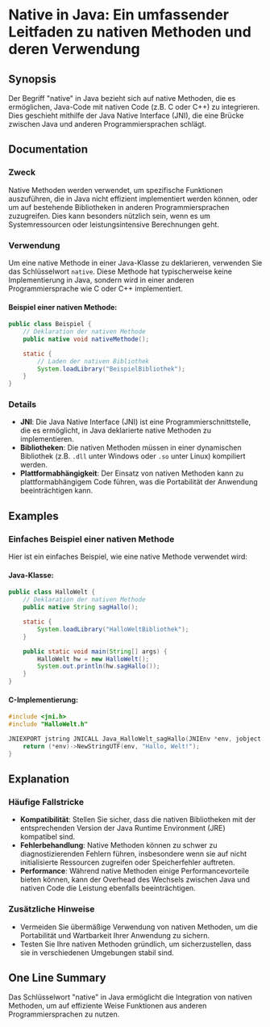 <!--
Meta Description: # Native in Java: Ein umfassender Leitfaden zu nativen Methoden und deren Verwendung ## Synopsis Der Begriff "native" in Java bezieht sich auf native ...
Meta Keywords: java, native, nativen, methoden, die
-->

# Native in Java: Ein umfassender Leitfaden zu nativen Methoden und deren Verwendung

## Synopsis
Der Begriff "native" in Java bezieht sich auf native Methoden, die es ermöglichen, Java-Code mit nativen Code (z.B. C oder C++) zu integrieren. Dies geschieht mithilfe der Java Native Interface (JNI), die eine Brücke zwischen Java und anderen Programmiersprachen schlägt.

## Documentation
### Zweck
Native Methoden werden verwendet, um spezifische Funktionen auszuführen, die in Java nicht effizient implementiert werden können, oder um auf bestehende Bibliotheken in anderen Programmiersprachen zuzugreifen. Dies kann besonders nützlich sein, wenn es um Systemressourcen oder leistungsintensive Berechnungen geht.

### Verwendung
Um eine native Methode in einer Java-Klasse zu deklarieren, verwenden Sie das Schlüsselwort `native`. Diese Methode hat typischerweise keine Implementierung in Java, sondern wird in einer anderen Programmiersprache wie C oder C++ implementiert.

#### Beispiel einer nativen Methode:
```java
public class Beispiel {
    // Deklaration der nativen Methode
    public native void nativeMethode();

    static {
        // Laden der nativen Bibliothek
        System.loadLibrary("BeispielBibliothek");
    }
}
```

### Details
- **JNI**: Die Java Native Interface (JNI) ist eine Programmierschnittstelle, die es ermöglicht, in Java deklarierte native Methoden zu implementieren.
- **Bibliotheken**: Die nativen Methoden müssen in einer dynamischen Bibliothek (z.B. `.dll` unter Windows oder `.so` unter Linux) kompiliert werden.
- **Plattformabhängigkeit**: Der Einsatz von nativen Methoden kann zu plattformabhängigem Code führen, was die Portabilität der Anwendung beeinträchtigen kann.

## Examples
### Einfaches Beispiel einer nativen Methode
Hier ist ein einfaches Beispiel, wie eine native Methode verwendet wird:

#### Java-Klasse:
```java
public class HalloWelt {
    // Deklaration der nativen Methode
    public native String sagHallo();

    static {
        System.loadLibrary("HalloWeltBibliothek");
    }

    public static void main(String[] args) {
        HalloWelt hw = new HalloWelt();
        System.out.println(hw.sagHallo());
    }
}
```

#### C-Implementierung:
```c
#include <jni.h>
#include "HalloWelt.h"

JNIEXPORT jstring JNICALL Java_HalloWelt_sagHallo(JNIEnv *env, jobject obj) {
    return (*env)->NewStringUTF(env, "Hallo, Welt!");
}
```

## Explanation
### Häufige Fallstricke
- **Kompatibilität**: Stellen Sie sicher, dass die nativen Bibliotheken mit der entsprechenden Version der Java Runtime Environment (JRE) kompatibel sind.
- **Fehlerbehandlung**: Native Methoden können zu schwer zu diagnostizierenden Fehlern führen, insbesondere wenn sie auf nicht initialisierte Ressourcen zugreifen oder Speicherfehler auftreten.
- **Performance**: Während native Methoden einige Performancevorteile bieten können, kann der Overhead des Wechsels zwischen Java und nativen Code die Leistung ebenfalls beeinträchtigen.

### Zusätzliche Hinweise
- Vermeiden Sie übermäßige Verwendung von nativen Methoden, um die Portabilität und Wartbarkeit Ihrer Anwendung zu sichern.
- Testen Sie Ihre nativen Methoden gründlich, um sicherzustellen, dass sie in verschiedenen Umgebungen stabil sind.

## One Line Summary
Das Schlüsselwort "native" in Java ermöglicht die Integration von nativen Methoden, um auf effiziente Weise Funktionen aus anderen Programmiersprachen zu nutzen.